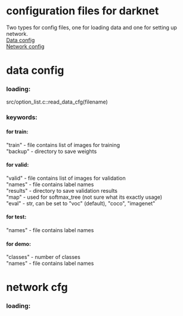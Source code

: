 # configuration files for darknet
Two types for config files, one for loading data and one for setting up network.  
[Data config](#data-config)  
[Network config](#network-cfg)  
# data config
### loading:  
src/option_list.c::read_data_cfg(filename)  
### keywords:  
#### for train:  
"train" - file contains list of images for training  
"backup" - directory to save weights  
#### for valid:  
"valid" - file contains list of images for validation  
"names" - file contains label names  
"results" - directory to save validation results  
"map" - used for softmax_tree (not sure what its exactly usage)  
"eval" - str, can be set to "voc" (default), "coco", "imagenet"  
#### for test:  
"names" - file contains label names  
#### for demo:  
"classes" - number of classes  
"names" - file contains label names  

# network cfg
### loading:
